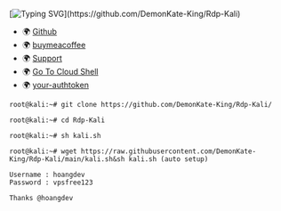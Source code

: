 [![Typing SVG](https://readme-typing-svg.herokuapp.com?size=30&color=7100F7&height=60&lines=!+Script+Free+Rdp+Kali+!)](https://github.com/DemonKate-King/Rdp-Kali)
* 🌍 [Github](https://github.com/DemonKate-King)
* 🌍 [buymeacoffee](https://www.buymeacoffee.com/HoangDeveloper)
* 🌍 [Support](https://zalo.me/g/qveqns906)
* 🌍 [Go To Cloud Shell](https://shell.cloud.google.com/?show=ide%2Cterminal)
* 🌍 [your-authtoken](https://dashboard.ngrok.com/get-started/your-authtoken)
```
root@kali:~# git clone https://github.com/DemonKate-King/Rdp-Kali/
```
```
root@kali:~# cd Rdp-Kali
```
```
root@kali:~# sh kali.sh
```
```
root@kali:~# wget https://raw.githubusercontent.com/DemonKate-King/Rdp-Kali/main/kali.sh&sh kali.sh (auto setup)
```
```
Username : hoangdev
Password : vpsfree123
```
```
Thanks @hoangdev
```

